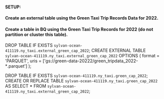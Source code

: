 #### SETUP:
#### Create an external table using the Green Taxi Trip Records Data for 2022.
#### Create a table in BQ using the Green Taxi Trip Records for 2022 (do not partition or cluster this table).

DROP TABLE IF EXISTS `sylvan-ocean-411119.ny_taxi.external_green_cap_2022`;
CREATE EXTERNAL TABLE `sylvan-ocean-411119.ny_taxi.external_green_cap_2022`
OPTIONS (
  format = 'PARQUET',
  uris = ['gs://green-data-20222/green_tripdata_2022-*.parquet']
);

DROP TABLE IF EXISTS `sylvan-ocean-411119.ny_taxi.green_cap_2022`;
CREATE OR REPLACE TABLE `sylvan-ocean-411119.ny_taxi.green_cap_2022` AS
SELECT * FROM `sylvan-ocean-411119.ny_taxi.external_green_cap_2022`;
